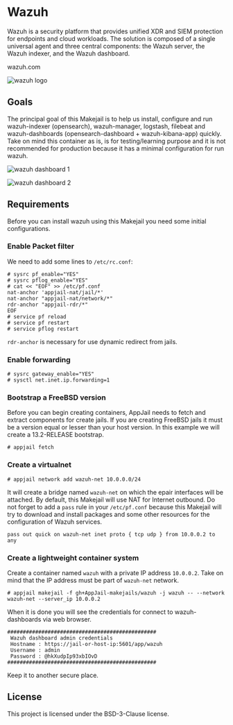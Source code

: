 # Wazuh

Wazuh is a security platform that provides unified XDR and SIEM protection for endpoints and cloud workloads. The solution is composed of a single universal agent and three central components: the Wazuh server, the Wazuh indexer, and the Wazuh dashboard.

wazuh.com

![wazuh logo](https://upload.wikimedia.org/wikipedia/commons/6/6c/Wazuh_blue.png)

## Goals

The principal goal of this Makejail is to help us install, configure and run wazuh-indexer (opensearch), wazuh-manager, logstash, filebeat and wazuh-dashboards (opensearch-dashboard + wazuh-kibana-app) quickly. Take on mind this container as is, is for testing/learning purpose and it is not recommended for production because it has a minimal configuration for run wazuh.

![wazuh dashboard 1](https://user-images.githubusercontent.com/11150989/204661974-141395d0-dda0-4573-8ea6-4d3b17ad2759.png)

![wazuh dashboard 2](https://user-images.githubusercontent.com/11150989/204662101-75880698-8cfd-4aa9-b0ac-e9bac011cd5c.png)

## Requirements

Before you can install wazuh using this Makejail you need some initial configurations.

### Enable Packet filter

We need to add some lines to `/etc/rc.conf`:

```console
# sysrc pf_enable="YES"
# sysrc pflog_enable="YES"
# cat << "EOF" >> /etc/pf.conf
nat-anchor 'appjail-nat/jail/*'
nat-anchor "appjail-nat/network/*"
rdr-anchor "appjail-rdr/*"
EOF
# service pf reload
# service pf restart
# service pflog restart
```

`rdr-anchor` is necessary for use dynamic redirect from jails.

### Enable forwarding

```console
# sysrc gateway_enable="YES"
# sysctl net.inet.ip.forwarding=1
```
### Bootstrap a FreeBSD version

Before you can begin creating containers, AppJail needs to fetch and extract components for create jails. If you are creating FreeBSD jails it must be a version equal or lesser than your host version. In this example we will create a 13.2-RELEASE bootstrap.

```console
# appjail fetch
```

### Create a virtualnet

```console
# appjail network add wazuh-net 10.0.0.0/24
```

It will create a bridge named `wazuh-net` on which the epair interfaces will be attached. By default, this Makejail will use NAT for Internet outbound. Do not forget to add a `pass` rule in your `/etc/pf.conf` because this Makejail will try to download and install packages and some other resources for the configuration of Wazuh services.

```
pass out quick on wazuh-net inet proto { tcp udp } from 10.0.0.2 to any
```

### Create a lightweight container system

Create a container named `wazuh` with a private IP address `10.0.0.2`. Take on mind that the IP address must be part of `wazuh-net` network.

```console
# appjail makejail -f gh+AppJail-makejails/wazuh -j wazuh -- --network wazuh-net --server_ip 10.0.0.2
```

When it is done you will see the credentials for connect to wazuh-dashboards via web browser.

```
################################################ 
 Wazuh dashboard admin credentials                
 Hostname : https://jail-or-host-ip:5601/app/wazuh   
 Username : admin                                 
 Password : @hkXudpIp93xbIOvD                          
################################################
```

Keep it to another secure place.

## License

This project is licensed under the BSD-3-Clause license.
